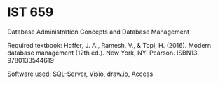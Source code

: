 # IST 659

Database Administration Concepts and Database Management

Required textbook: 
Hoffer, J. A., Ramesh, V., & Topi, H. (2016). Modern database management (12th ed.). New York, NY:
Pearson. ISBN13: 9780133544619

Software used:
SQL-Server, 
Visio, 
draw.io, 
Access
